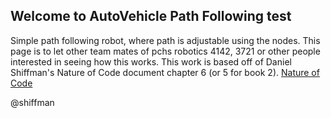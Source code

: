 ## Welcome to AutoVehicle Path Following test

Simple path following robot, where path is adjustable using the nodes.
This page is to let other team mates of pchs robotics 4142, 3721 or other people interested in seeing how this works. This work is based off of Daniel Shiffman's Nature of Code document chapter 6 (or 5 for book 2). 
[Nature of Code](https://natureofcode.com/)

@shiffman

